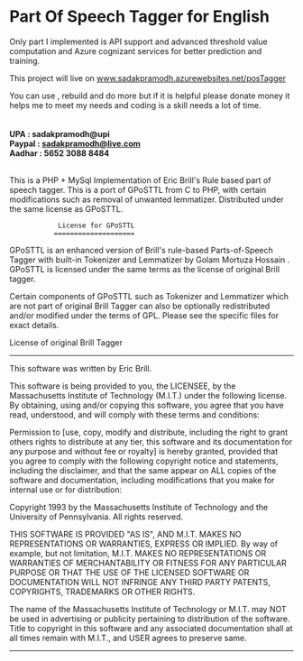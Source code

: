 # Part Of Speech Tagger for English

Only part I implemented is API support and advanced threshold value computation and Azure cognizant services for better prediction and training.

This project will live on www.sadakpramodh.azurewebsites.net/posTagger

You can use , rebuild and do more but if it is helpful please donate money it helps me to meet my needs and coding is a skill needs a lot of time.
<b>
  <br>
  <br>
  <br>
UPA : sadakpramodh@upi  <br>
Paypal : sadakpramodh@live.com   <br>
Aadhar : 5652 3088 8484  <br>
  <br>
</b>

This is a PHP + MySql Implementation of Eric Brill's Rule based part of speech tagger. This is a port of GPoSTTL from C to PHP, with certain modifications such as removal of unwanted lemmatizer. Distributed under the same license as GPoSTTL.


                License for GPoSTTL
               ====================

GPoSTTL is an enhanced version of Brill's rule-based Parts-of-Speech
Tagger with built-in Tokenizer and Lemmatizer by Golam Mortuza Hossain
<gmhossain at gmail.com>. GPoSTTL is licensed under the same terms as
the license of original Brill tagger. 

Certain components of GPoSTTL such as Tokenizer and Lemmatizer which
are not part of original Brill Tagger can also be optionally
redistributed and/or modified under the terms of GPL. Please see the
specific files for exact details.

License of original Brill Tagger
______________________________________________________________________

This software was written by Eric Brill.

This software is being provided to you, the LICENSEE, by the 
Massachusetts Institute of Technology (M.I.T.) under the following 
license.  By obtaining, using and/or copying this software, you agree 
that you have read, understood, and will comply with these terms and 
conditions:  

Permission to [use, copy, modify and distribute, including the right to 
grant others rights to distribute at any tier, this software and its 
documentation for any purpose and without fee or royalty] is hereby 
granted, provided that you agree to comply with the following copyright 
notice and statements, including the disclaimer, and that the same 
appear on ALL copies of the software and documentation, including 
modifications that you make for internal use or for distribution:


Copyright 1993 by the Massachusetts Institute of Technology and the
University of Pennsylvania.  All rights reserved.  

THIS SOFTWARE IS PROVIDED "AS IS", AND M.I.T. MAKES NO REPRESENTATIONS 
OR WARRANTIES, EXPRESS OR IMPLIED.  By way of example, but not 
limitation, M.I.T. MAKES NO REPRESENTATIONS OR WARRANTIES OF 
MERCHANTABILITY OR FITNESS FOR ANY PARTICULAR PURPOSE OR THAT THE USE OF 
THE LICENSED SOFTWARE OR DOCUMENTATION WILL NOT INFRINGE ANY THIRD PARTY 
PATENTS, COPYRIGHTS, TRADEMARKS OR OTHER RIGHTS.   

The name of the Massachusetts Institute of Technology or M.I.T. may NOT 
be used in advertising or publicity pertaining to distribution of the 
software.  Title to copyright in this software and any associated 
documentation shall at all times remain with M.I.T., and USER agrees to 
preserve same.  
______________________________________________________________________


